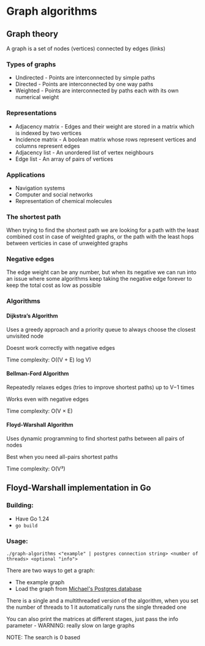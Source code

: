 # Graph algorithms

## Graph theory
A graph is a set of nodes (vertices) connected by edges (links)

### Types of graphs
- Undirected - Points are interconnected by simple paths
- Directed - Points are interconnected by one way paths
- Weighted - Points are interconnected by paths each with its own numerical weight

### Representations
- Adjacency matrix - Edges and their weight are stored in a matrix which is indexed by two vertices
- Incidence matrix - A boolean matrix whose rows represent vertices and columns represent edges
- Adjacency list - An unordered list of vertex neighbours
- Edge list - An array of pairs of vertices

### Applications
- Navigation systems
- Computer and social networks
- Representation of chemical molecules

### The shortest path
When trying to find the shortest path we are looking for a path with the least combined cost in case of weighted graphs, or the path with the least hops between verticies in case of unweighted graphs

### Negative edges
The edge weight can be any number, but when its negative we can run into an issue where some algorithms keep taking the negative edge forever to keep the total cost as low as possible

### Algorithms
#### Dijkstra’s Algorithm
Uses a greedy approach and a priority queue to always choose the closest unvisited node

Doesnt work correctly with negative edges

Time complexity: O((V + E) log V)

#### Bellman-Ford Algorithm
Repeatedly relaxes edges (tries to improve shortest paths) up to V−1 times

Works even with negative edges

Time complexity: O(V × E)

#### Floyd-Warshall Algorithm
Uses dynamic programming to find shortest paths between all pairs of nodes

Best when you need all-pairs shortest paths

Time complexity: O(V³)

## Floyd-Warshall implementation in Go
### Building:
- Have Go 1.24
- `go build`

### Usage: 
`./graph-algorithms <"example" | postgres connection string> <number of threads> <optional "info">`

There are two ways to get a graph:
- The example graph
- Load the graph from [Michael's Postgres database](https://github.com/lopataa/delta-alg-graphs)

There is a single and a multithreaded version of the algorithm, when you set the number of threads to 1 it automatically runs the single threaded one

You can also print the matrices at different stages, just pass the info parameter - WARNING: really slow on large graphs

NOTE: The search is 0 based